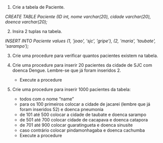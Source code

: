 1. Crie a tabela de Paciente.

_CREATE TABLE Paciente (ID int, nome varchar(20), cidade varchar(20), doenca varchar(20);_

2. Insira 2 tuplas na tabela.

_INSERT INTO Paciente values (1, 'joao', 'sjc', 'gripe'), (2, 'maria', 'taubate', 'sarampo');_

3. Crie uma procedure para verificar quantos pacientes existem na tabela.

4. Crie uma procedure para inserir 20 pacientes da cidade de SJC com doenca Dengue. Lembre-se que já foram inseridos 2.

    * Execute a procedure


5. Crie uma procedure para  inserir 1000 pacientes da tabela:
    * todos com o nome “name”
    * para os 100 primeiros colocar a cidade de jacarei (lembre que já foram inseridos 52) e doenca pneumonia
    * de 101 até 500 colocar a cidade de taubate e doenca sarampo
    * de 501 até 700 colocar cidade de cacapava e doenca  catapora
    * de 701 até 900 colocar guaratingueta e doenca sinusite
    * caso contrário colocar pindamonhagaba e doenca cachumba
    * Execute a procedure

